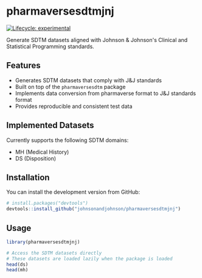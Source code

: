 # pharmaversesdtmjnj

[![Lifecycle: experimental](https://img.shields.io/badge/lifecycle-experimental-orange.svg)](https://lifecycle.r-lib.org/articles/stages.html#experimental)

Generate SDTM datasets aligned with Johnson & Johnson's Clinical and Statistical Programming standards.


## Features

- Generates SDTM datasets that comply with J&J standards
- Built on top of the `pharmaversesdtm` package
- Implements data conversion from pharmaverse format to J&J standards format
- Provides reproducible and consistent test data

## Implemented Datasets

Currently supports the following SDTM domains:
- MH (Medical History)
- DS (Disposition)


## Installation

You can install the development version from GitHub:

```r
# install.packages("devtools")
devtools::install_github("johnsonandjohnson/pharmaversesdtmjnj")
```

## Usage

```r
library(pharmaversesdtmjnj)

# Access the SDTM datasets directly
# These datasets are loaded lazily when the package is loaded
head(ds)
head(mh)
```

